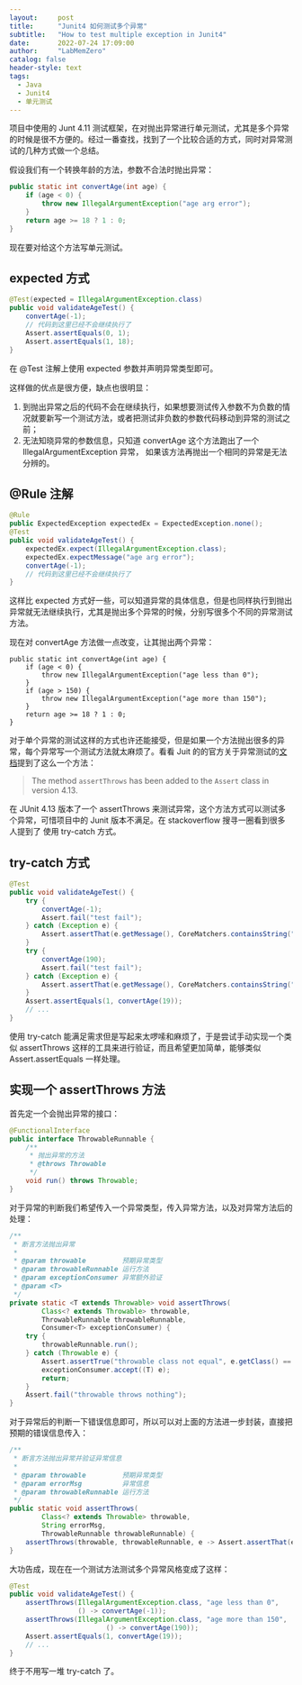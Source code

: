 ```yaml
---
layout:     post
title:      "Junit4 如何测试多个异常"
subtitle:   "How to test multiple exception in Junit4"
date:       2022-07-24 17:09:00
author:     "LabMemZero"
catalog: false
header-style: text
tags:
  - Java
  - Junit4
  - 单元测试
---
```


项目中使用的 Junt 4.11 测试框架，在对抛出异常进行单元测试，尤其是多个异常的时候是很不方便的。经过一番查找，找到了一个比较合适的方式，同时对异常测试的几种方式做一个总结。

假设我们有一个转换年龄的方法，参数不合法时抛出异常：

```java
public static int convertAge(int age) {
    if (age < 0) {
        throw new IllegalArgumentException("age arg error");
    }
    return age >= 18 ? 1 : 0;
}
```

现在要对给这个方法写单元测试。

## expected 方式

```java
@Test(expected = IllegalArgumentException.class)
public void validateAgeTest() {
    convertAge(-1);
    // 代码到这里已经不会继续执行了
    Assert.assertEquals(0, 1);
    Assert.assertEquals(1, 18);
}
```

在 @Test 注解上使用 expected 参数并声明异常类型即可。

这样做的优点是很方便，缺点也很明显：

1. 到抛出异常之后的代码不会在继续执行，如果想要测试传入参数不为负数的情况就要新写一个测试方法，或者把测试非负数的参数代码移动到异常的测试之前；
2. 无法知晓异常的参数信息，只知道 convertAge 这个方法跑出了一个 IllegalArgumentException 异常，  如果该方法再抛出一个相同的异常是无法分辨的。 

## @Rule 注解

```java
@Rule
public ExpectedException expectedEx = ExpectedException.none();
@Test
public void validateAgeTest() {
    expectedEx.expect(IllegalArgumentException.class);
    expectedEx.expectMessage("age arg error");
    convertAge(-1);
    // 代码到这里已经不会继续执行了
}
```

 这样比 expected 方式好一些，可以知道异常的具体信息，但是也同样执行到抛出异常就无法继续执行，尤其是抛出多个异常的时候，分别写很多个不同的异常测试方法。

现在对 convertAge 方法做一点改变，让其抛出两个异常：

```
public static int convertAge(int age) {
    if (age < 0) {
        throw new IllegalArgumentException("age less than 0");
    }
    if (age > 150) {
        throw new IllegalArgumentException("age more than 150");
    }
    return age >= 18 ? 1 : 0;
}
```

对于单个异常的测试这样的方式也许还能接受，但是如果一个方法抛出很多的异常，每个异常写一个测试方法就太麻烦了。看看 Juit 的的官方关于异常测试的[文档](https://github.com/junit-team/junit4/wiki/Exception-testing)提到了这么一个方法：

> The method `assertThrows` has been added to the `Assert` class in version 4.13. 

在 JUnit 4.13 版本了一个 assertThrows 来测试异常，这个方法方式可以测试多个异常，可惜项目中的 Junit 版本不满足。在 stackoverflow 搜寻一圈看到很多人提到了 使用 try-catch 方式。

## try-catch 方式

```java
@Test
public void validateAgeTest() {
    try {
        convertAge(-1);
        Assert.fail("test fail");
    } catch (Exception e) {
        Assert.assertThat(e.getMessage(), CoreMatchers.containsString("age less than 0"));
    }
    try {
        convertAge(190);
        Assert.fail("test fail");
    } catch (Exception e) {
        Assert.assertThat(e.getMessage(), CoreMatchers.containsString("age more than 150"));
    }
    Assert.assertEquals(1, convertAge(19));
    // ...
}
```

使用 try-catch 能满足需求但是写起来太啰嗦和麻烦了，于是尝试手动实现一个类似 assertThrows 这样的工具来进行验证，而且希望更加简单，能够类似 Assert.assertEquals 一样处理。

## 实现一个 assertThrows 方法

首先定一个会抛出异常的接口：

```java
@FunctionalInterface
public interface ThrowableRunnable {
    /**
     * 抛出异常的方法
     * @throws Throwable
     */
    void run() throws Throwable;
}
```

对于异常的判断我们希望传入一个异常类型，传入异常方法，以及对异常方法后的处理：

```java
/**
 * 断言方法抛出异常
 *
 * @param throwable         预期异常类型
 * @param throwableRunnable 运行方法
 * @param exceptionConsumer 异常额外验证
 * @param <T>
 */
private static <T extends Throwable> void assertThrows(
        Class<? extends Throwable> throwable,
        ThrowableRunnable throwableRunnable,
        Consumer<T> exceptionConsumer) {
    try {
        throwableRunnable.run();
    } catch (Throwable e) {
        Assert.assertTrue("throwable class not equal", e.getClass() == throwable);
        exceptionConsumer.accept((T) e);
        return;
    }
    Assert.fail("throwable throws nothing");
}
```

对于异常后的判断一下错误信息即可，所以可以对上面的方法进一步封装，直接把预期的错误信息传入：

```java
/**
 * 断言方法抛出异常并验证异常信息
 *
 * @param throwable         预期异常类型
 * @param errorMsg          异常信息
 * @param throwableRunnable 运行方法
 */
public static void assertThrows(
        Class<? extends Throwable> throwable,
        String errorMsg,
        ThrowableRunnable throwableRunnable) {
    assertThrows(throwable, throwableRunnable, e -> Assert.assertThat(e.getMessage(), CoreMatchers.containsString(errorMsg)));
}
```

大功告成，现在在一个测试方法测试多个异常风格变成了这样：

```java
@Test
public void validateAgeTest() {
    assertThrows(IllegalArgumentException.class, "age less than 0", 
                 () -> convertAge(-1));
    assertThrows(IllegalArgumentException.class, "age more than 150",
            			() -> convertAge(190));
    Assert.assertEquals(1, convertAge(19));
    // ...
}
```

终于不用写一堆 try-catch 了。